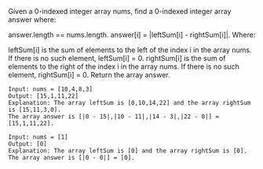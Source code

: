 Given a 0-indexed integer array nums, find a 0-indexed integer array answer where:

answer.length == nums.length.
answer[i] = |leftSum[i] - rightSum[i]|.
Where:

leftSum[i] is the sum of elements to the left of the index i in the array nums. If there is no such element, leftSum[i] = 0.
rightSum[i] is the sum of elements to the right of the index i in the array nums. If there is no such element, rightSum[i] = 0.
Return the array answer.


``` 
Input: nums = [10,4,8,3]
Output: [15,1,11,22]
Explanation: The array leftSum is [0,10,14,22] and the array rightSum is [15,11,3,0].
The array answer is [|0 - 15|,|10 - 11|,|14 - 3|,|22 - 0|] = [15,1,11,22].
```

``` 
Input: nums = [1]
Output: [0]
Explanation: The array leftSum is [0] and the array rightSum is [0].
The array answer is [|0 - 0|] = [0].
```
